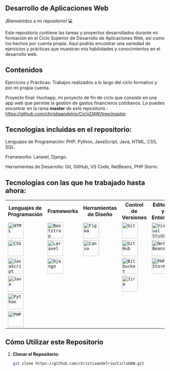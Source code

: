 ## Desarrollo de Aplicaciones Web
¡Bienvenidos a mi repositorio! 💻

Este repositorio contiene las tareas y proyectos desarrollados durante mi formación en el Ciclo Superior de Desarrollo de Aplicaciones Web, así como los hechos por cuenta propia. Aquí podrás encontrar una variedad de ejercicios y prácticas que muestran mis habilidades y conocimientos en el desarrollo web.

## Contenidos
Ejercicios y Prácticas: Trabajos realizados a lo largo del ciclo formativo y por mi propia cuenta.

Proyecto final: Huchapp, mi proyecto de fin de ciclo que consiste en una app web que permite la gestión de gastos financieros cotidianos. Lo puedes encontrar en la rama **master** de este repositorio : https://github.com/christiaandelrio/CicloDAW/tree/master.

## Tecnologías incluidas en el repositorio: 
Lenguajes de Programación: PHP, Python, JavaScript, Java, HTML, CSS, SQL.

Frameworks: Laravel, Django.

Herramientas de Desarrollo: Git, GitHub, VS Code, NetBeans, PHP Storm.

## Tecnologías con las que he trabajado hasta ahora:  

<div align="center">
    <table>
        <tr>
            <th>Lenguajes de Programación</th>
            <th>Frameworks</th>
            <th>Herramientas de Diseño</th>
            <th>Control de Versiones</th>
            <th>Editores y Entornos</th>
            <th>Servidores y Bases de Datos</th>
            <th>Contenedores y Sistemas</th>
        </tr>
        <tr>
            <td><code><img width="50" src="https://raw.githubusercontent.com/marwin1991/profile-technology-icons/refs/heads/main/icons/html.png" alt="HTML" title="HTML"/></code></td>
            <td><code><img width="50" src="https://raw.githubusercontent.com/marwin1991/profile-technology-icons/refs/heads/main/icons/bootstrap.png" alt="Bootstrap" title="Bootstrap"/></code></td>
            <td><code><img width="50" src="https://raw.githubusercontent.com/marwin1991/profile-technology-icons/refs/heads/main/icons/figma.png" alt="Figma" title="Figma"/></code></td>
            <td><code><img width="50" src="https://raw.githubusercontent.com/marwin1991/profile-technology-icons/refs/heads/main/icons/git.png" alt="Git" title="Git"/></code></td>
            <td><code><img width="50" src="https://raw.githubusercontent.com/marwin1991/profile-technology-icons/refs/heads/main/icons/visual_studio_code.png" alt="Visual Studio Code" title="Visual Studio Code"/></code></td>
            <td><code><img width="50" src="https://raw.githubusercontent.com/marwin1991/profile-technology-icons/refs/heads/main/icons/mysql.png" alt="MySQL" title="MySQL"/></code></td>
            <td><code><img width="50" src="https://raw.githubusercontent.com/marwin1991/profile-technology-icons/refs/heads/main/icons/docker.png" alt="Docker" title="Docker"/></code></td>
        </tr>
        <tr>
            <td><code><img width="50" src="https://raw.githubusercontent.com/marwin1991/profile-technology-icons/refs/heads/main/icons/css.png" alt="CSS" title="CSS"/></code></td>
            <td><code><img width="50" src="https://raw.githubusercontent.com/marwin1991/profile-technology-icons/refs/heads/main/icons/laravel.png" alt="Laravel" title="Laravel"/></code></td>
            <td><code><img width="50" src="https://raw.githubusercontent.com/marwin1991/profile-technology-icons/refs/heads/main/icons/canva.png" alt="Canva" title="Canva"/></code></td>
            <td><code><img width="50" src="https://raw.githubusercontent.com/marwin1991/profile-technology-icons/refs/heads/main/icons/github.png" alt="GitHub" title="GitHub"/></code></td>
            <td><code><img width="50" src="https://upload.wikimedia.org/wikipedia/commons/9/98/Apache_NetBeans_Logo.svg" alt="NetBeans" title="NetBeans"/></code></td>
            <td><code><img width="50" src="https://raw.githubusercontent.com/marwin1991/profile-technology-icons/refs/heads/main/icons/mariadb.png" alt="MariaDB" title="MariaDB"/></code></td>
            <td><code><img width="50" src="https://raw.githubusercontent.com/marwin1991/profile-technology-icons/refs/heads/main/icons/windows.png" alt="Windows" title="Windows"/></code></td>
        </tr>
        <tr>
            <td><code><img width="50" src="https://raw.githubusercontent.com/marwin1991/profile-technology-icons/refs/heads/main/icons/javascript.png" alt="JavaScript" title="JavaScript"/></code></td>
            <td><code><img width="50" src="https://raw.githubusercontent.com/marwin1991/profile-technology-icons/refs/heads/main/icons/django.png" alt="Django" title="Django"/></code></td>
            <td></td>
            <td><code><img width="50" src="https://raw.githubusercontent.com/marwin1991/profile-technology-icons/refs/heads/main/icons/bitbucket.png" alt="Bitbucket" title="Bitbucket"/></code></td>
            <td><code><img width="50" src="https://resources.jetbrains.com/storage/products/company/brand/logos/PhpStorm_icon.svg" alt="PHPStorm" title="PHPStorm"/></code></td>
            <td><code><img width="50" src="https://raw.githubusercontent.com/marwin1991/profile-technology-icons/refs/heads/main/icons/tomcat.png" alt="Tomcat" title="Tomcat"/></code></td>
            <td><code><img width="50" src="https://raw.githubusercontent.com/marwin1991/profile-technology-icons/refs/heads/main/icons/linux.png" alt="Linux" title="Linux"/></code></td>
        </tr>
        <tr>
            <td><code><img width="50" src="https://raw.githubusercontent.com/marwin1991/profile-technology-icons/refs/heads/main/icons/java.png" alt="Java" title="Java"/></code></td>
            <td></td>
            <td></td>
            <td><code><img width="50" src="https://raw.githubusercontent.com/marwin1991/profile-technology-icons/refs/heads/main/icons/jira.png" alt="Jira" title="Jira"/></code></td>
            <td></td>
            <td><code><img width="50" src="https://raw.githubusercontent.com/marwin1991/profile-technology-icons/refs/heads/main/icons/jboss.png" alt="JBoss" title="JBoss"/></code></td>
            <td><code><img width="50" src="https://raw.githubusercontent.com/marwin1991/profile-technology-icons/refs/heads/main/icons/wildfly.png" alt="WildFly" title="WildFly"/></code></td>
        </tr>
        <tr>
            <td><code><img width="50" src="https://raw.githubusercontent.com/marwin1991/profile-technology-icons/refs/heads/main/icons/python.png" alt="Python" title="Python"/></code></td>
            <td></td>
            <td></td>
            <td></td>
            <td></td>
            <td></td>
            <td></td>
        </tr>
        <tr>
            <td><code><img width="50" src="https://raw.githubusercontent.com/marwin1991/profile-technology-icons/refs/heads/main/icons/php.png" alt="PHP" title="PHP"/></code></td>
            <td></td>
            <td></td>
            <td></td>
            <td></td>
            <td></td>
            <td></td>
        </tr>
    </table>
</div>




## Cómo Utilizar este Repositorio

1. **Clonar el Repositorio:**
   ```sh
   git clone https://github.com/christiaandelrio/CicloDAW.git
